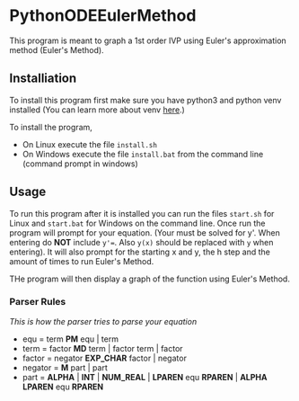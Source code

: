 # PythonODEEulerMethod

This program is meant to graph a 1st order IVP using Euler's approximation method (Euler's Method).

## Installiation
To install this program first make sure you have python3 and python venv installed (You can learn more about venv [here](https://docs.python.org/3/library/venv.html).)

To install the program,
* On Linux execute the file `install.sh`
* On Windows execute the file `install.bat`
from the command line (command prompt in windows)

## Usage
To run this program after it is installed you can run the files `start.sh` for Linux and `start.bat` for Windows on the command line.
Once run the program will prompt for your equation. (Your must be solved for y'. When entering do **NOT** include `y'=`. Also `y(x)` should be replaced with `y` when entering).
It will also prompt for the starting x and y, the h step and the amount of times to run Euler's Method.

THe program will then display a graph of the function using Euler's Method. 



### Parser Rules
*This is how the parser tries to parse your equation*

* equ = term **PM** equ | term
* term = factor **MD** term | factor term | factor
* factor = negator **EXP_CHAR** factor | negator
* negator = **M** part | part
* part = **ALPHA** | **INT** | **NUM_REAL** | **LPAREN** equ **RPAREN** | **ALPHA** **LPAREN** equ **RPAREN**
